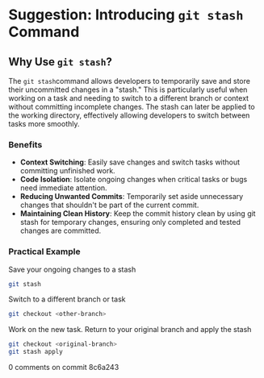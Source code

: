 # Suggestion: Introducing `git stash` Command

## Why Use  `git stash`?

The `git stash`command allows developers to temporarily save and store their uncommitted changes in a "stash." This is particularly useful when working on a task and needing to switch to a different branch or context without committing incomplete changes. The stash can later be applied to the working directory, effectively allowing developers to switch between tasks more smoothly.

### Benefits

- **Context Switching**: Easily save changes and switch tasks without committing unfinished work.
- **Code Isolation**: Isolate ongoing changes when critical tasks or bugs need immediate attention.
- **Reducing Unwanted Commits**: Temporarily set aside unnecessary changes that shouldn't be part of the current commit.
- **Maintaining Clean History**: Keep the commit history clean by using git stash for temporary changes, ensuring only completed and tested changes are committed.

### Practical Example

Save your ongoing changes to a stash
```bash
git stash
```
Switch to a different branch or task
```bash
git checkout <other-branch>
```
Work on the new task.
Return to your original branch and apply the stash
```bash
git checkout <original-branch>
git stash apply
```
0 comments on commit 8c6a243
